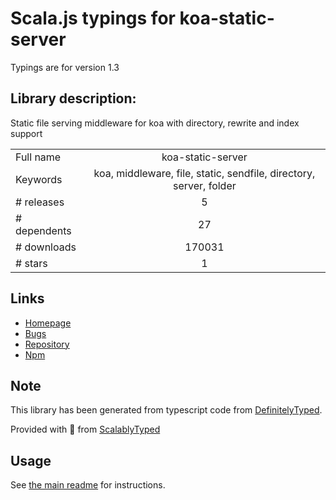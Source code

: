
# Scala.js typings for koa-static-server

Typings are for version 1.3

## Library description:
Static file serving middleware for koa with directory, rewrite and index support

|                    |                 |
| ------------------ | :-------------: |
| Full name          | koa-static-server |
| Keywords           | koa, middleware, file, static, sendfile, directory, server, folder |
| # releases         | 5 |
| # dependents       | 27 |
| # downloads        | 170031 |
| # stars            | 1 |

## Links
- [Homepage](https://github.com/pkoretic/koa-static-server#readme)
- [Bugs](https://github.com/pkoretic/koa-static-server/issues)
- [Repository](https://github.com/pkoretic/koa-static-server)
- [Npm](https://www.npmjs.com/package/koa-static-server)
    


## Note
This library has been generated from typescript code from [DefinitelyTyped](https://definitelytyped.org).

Provided with :purple_heart: from [ScalablyTyped](https://github.com/oyvindberg/ScalablyTyped)

## Usage
See [the main readme](../../readme.md) for instructions.


